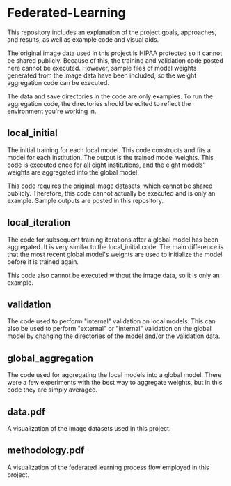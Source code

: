 # Federated-Learning
This repository includes an explanation of the project goals, approaches, and results, as well as  example code and visual aids.

The original image data used in this project is HIPAA protected so it cannot be shared publicly. Because of this, the training and validation code posted here cannot be executed.  However, sample files of model weights generated from the image data have been included, so the weight aggregation code can be executed.

The data and save directories in the code are only examples. To run the aggregation code, the directories should be edited to reflect the environment you're working in.

## local_initial
The initial training for each local model. This code constructs and fits a model for each institution. The output is the trained model weights. This code is executed once for all eight institutions, and the eight models' weights are aggregated into the global model.

This code requires the original image datasets, which cannot be shared publicly. Therefore, this code cannot actually be executed and is only an example. Sample outputs are posted in this repository.

## local_iteration
The code for subsequent training iterations after a global model has been aggregated. It is very similar to the local_initial code. The main difference is that the most recent global model's weights are used to initialize the model before it is trained again.

This code also cannot be executed without the image data, so it is only an example.

## validation
The code used to perform "internal" validation on local models. This can also be used to perform "external" or "internal" validation on the global model by changing the directories of the model and/or the validation data. 

## global_aggregation
The code used for aggregating the local models into a global model. There were a few experiments with the best way to aggregate weights, but in this code they are simply averaged.

## data.pdf
A visualization of the image datasets used in this project.

## methodology.pdf
A visualization of the federated learning process flow employed in this project.
